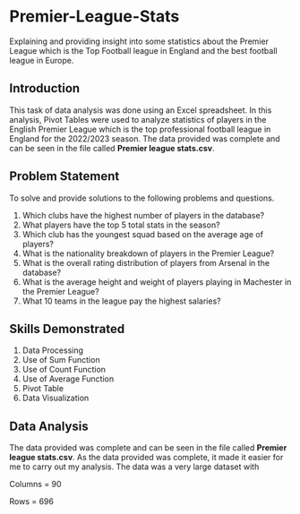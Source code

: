 # Premier-League-Stats
Explaining and providing insight into some statistics about the Premier League which is the Top Football league in England and the best football league in Europe.

## Introduction
This task of data analysis was done using an Excel spreadsheet. In this analysis, Pivot Tables were used to analyze statistics of players in the English Premier League which is the top professional football league in England for the 2022/2023 season. The data provided was complete and can be seen in the file called **Premier league stats.csv**.

## Problem Statement
To solve and provide solutions to the following problems and questions.
1. Which clubs have the highest number of players in the database?
2. What players have the top 5 total stats in the season?
3. Which club has the youngest squad based on the average age of players?
4. What is the nationality breakdown of players in the Premier League?
5. What is the overall rating distribution of players from Arsenal in the database?
6. What is the average height and weight of players playing in Machester in the Premier League?
7. What 10 teams in the league pay the highest salaries?

## Skills Demonstrated
1. Data Processing
2. Use of Sum Function
3. Use of Count Function
4. Use of Average Function
5. Pivot Table
7. Data Visualization

## Data Analysis
The data provided was complete and can be seen in the file called **Premier league stats.csv**. As the data provided was complete, it made it easier for me to carry out my analysis. The data was a very large dataset with                                         


Columns = 90                                                                                                                      


Rows = 696
